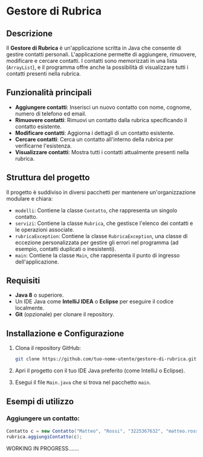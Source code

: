 # Gestore di Rubrica

## Descrizione

Il **Gestore di Rubrica** è un'applicazione scritta in Java che consente di gestire contatti personali. L'applicazione permette di aggiungere, rimuovere, modificare e cercare contatti. I contatti sono memorizzati in una lista (`ArrayList`), e il programma offre anche la possibilità di visualizzare tutti i contatti presenti nella rubrica.

## Funzionalità principali
- **Aggiungere contatti**: Inserisci un nuovo contatto con nome, cognome, numero di telefono ed email.
- **Rimuovere contatti**: Rimuovi un contatto dalla rubrica specificando il contatto esistente.
- **Modificare contatti**: Aggiorna i dettagli di un contatto esistente.
- **Cercare contatti**: Cerca un contatto all'interno della rubrica per verificarne l'esistenza.
- **Visualizzare contatti**: Mostra tutti i contatti attualmente presenti nella rubrica.

## Struttura del progetto

Il progetto è suddiviso in diversi pacchetti per mantenere un'organizzazione modulare e chiara:

- `modelli`: Contiene la classe `Contatto`, che rappresenta un singolo contatto.
- `servizi`: Contiene la classe `Rubrica`, che gestisce l'elenco dei contatti e le operazioni associate.
- `rubricaException`: Contiene la classe `RubricaException`, una classe di eccezione personalizzata per gestire gli errori nel programma (ad esempio, contatti duplicati o inesistenti).
- `main`: Contiene la classe `Main`, che rappresenta il punto di ingresso dell'applicazione.

## Requisiti

- **Java 8** o superiore.
- Un IDE Java come **IntelliJ IDEA** o **Eclipse** per eseguire il codice localmente.
- **Git** (opzionale) per clonare il repository.

## Installazione e Configurazione

1. Clona il repository GitHub:
    ```bash
    git clone https://github.com/tuo-nome-utente/gestore-di-rubrica.git
    ```
   
2. Apri il progetto con il tuo IDE Java preferito (come IntelliJ o Eclipse).

3. Esegui il file `Main.java` che si trova nel pacchetto `main`.

## Esempi di utilizzo

### Aggiungere un contatto:

```java
Contatto c = new Contatto("Matteo", "Rossi", "3225367632", "matteo.rossi12@libero.it");
rubrica.aggiungiContatto(c);
```

WORKING IN PROGRESS.......


